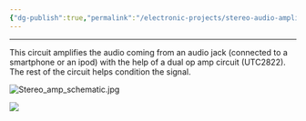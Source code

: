 ```yaml
---
{"dg-publish":true,"permalink":"/electronic-projects/stereo-audio-amplifier/"}
---
```


---
This circuit amplifies the audio coming from an audio jack (connected to a smartphone or an ipod) with the help of a dual op amp circuit (UTC2822). The rest of the circuit helps condition the signal. 

![Stereo_amp_schematic.jpg](/img/user/Electronic%20projects/Reference%20images/Stereo_amp_schematic.jpg)

![](https://ewardq.vercel.app/img/user/Digital%20Garden/Icons-and-images/Audio_front.jpg)
